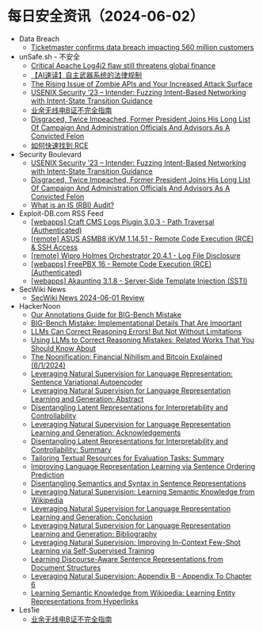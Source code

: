 # 每日安全资讯（2024-06-02）

- Data Breach
  - [Ticketmaster confirms data breach impacting 560 million customers](https://securityaffairs.com/163999/data-breach/ticketmaster-confirms-data-breach.html)
- unSafe.sh - 不安全
  - [Critical Apache Log4j2 flaw still threatens global finance](https://buaq.net/go-242660.html)
  - [【AI速读】自主武器系统的法律规制](https://buaq.net/go-242675.html)
  - [The Rising Issue of Zombie APIs and Your Increased Attack Surface](https://buaq.net/go-242663.html)
  - [USENIX Security ’23 – Intender: Fuzzing Intent-Based Networking with Intent-State Transition Guidance](https://buaq.net/go-242556.html)
  - [业余无线电B证不完全指南](https://buaq.net/go-242425.html)
  - [Disgraced, Twice Impeached, Former President Joins His Long List Of Campaign And Administration Officials And Advisors As A Convicted Felon](https://buaq.net/go-242694.html)
  - [如何快速找到 RCE](https://buaq.net/go-242676.html)
- Security Boulevard
  - [USENIX Security ’23 – Intender: Fuzzing Intent-Based Networking with Intent-State Transition Guidance](https://securityboulevard.com/2024/06/usenix-security-23-intender-fuzzing-intent-based-networking-with-intent-state-transition-guidance/)
  - [Disgraced, Twice Impeached, Former President Joins His Long List Of Campaign And Administration Officials And Advisors As A Convicted Felon](https://securityboulevard.com/2024/06/disgraced-twice-impeached-former-president-joins-his-long-list-of-campaign-and-administration-officials-and-advisors-as-a-convicted-felon/)
  - [What is an IS (RBI) Audit?](https://securityboulevard.com/2024/06/what-is-an-is-rbi-audit/)
- Exploit-DB.com RSS Feed
  - [[webapps] Craft CMS Logs Plugin 3.0.3 - Path Traversal (Authenticated)](https://www.exploit-db.com/exploits/52034)
  - [[remote] ASUS ASMB8 iKVM 1.14.51 - Remote Code Execution (RCE) & SSH Access](https://www.exploit-db.com/exploits/52033)
  - [[remote] Wipro Holmes Orchestrator 20.4.1 - Log File Disclosure](https://www.exploit-db.com/exploits/52032)
  - [[webapps] FreePBX 16 -  Remote Code Execution (RCE) (Authenticated)](https://www.exploit-db.com/exploits/52031)
  - [[webapps] Akaunting 3.1.8 - Server-Side Template Injection (SSTI)](https://www.exploit-db.com/exploits/52030)
- SecWiki News
  - [SecWiki News 2024-06-01 Review](http://www.sec-wiki.com/?2024-06-01)
- HackerNoon
  - [Our Annotations Guide for BIG-Bench Mistake](https://hackernoon.com/our-annotations-guide-for-big-bench-mistake?source=rss)
  - [BIG-Bench Mistake: Implementational Details That Are Important](https://hackernoon.com/big-bench-mistake-implementational-details-that-are-important?source=rss)
  - [LLMs Can Correct Reasoning Errors! But Not Without Limitations](https://hackernoon.com/llms-can-correct-reasoning-errors-but-not-without-limitations?source=rss)
  - [Using LLMs to Correct Reasoning Mistakes: Related Works That You Should Know About](https://hackernoon.com/using-llms-to-correct-reasoning-mistakes-related-works-that-you-should-know-about?source=rss)
  - [The Noonification: Financial Nihilism and Bitcoin Explained (6/1/2024)](https://hackernoon.com/6-1-2024-noonification?source=rss)
  - [Leveraging Natural Supervision for Language Representation: Sentence Variational Autoencoder](https://hackernoon.com/leveraging-natural-supervision-for-language-representation-sentence-variational-autoencoder?source=rss)
  - [Leveraging Natural Supervision for Language Representation Learning and Generation: Abstract](https://hackernoon.com/leveraging-natural-supervision-for-language-representation-learning-and-generation-abstract?source=rss)
  - [Disentangling Latent Representations for Interpretability and Controllability](https://hackernoon.com/disentangling-latent-representations-for-interpretability-and-controllability?source=rss)
  - [Leveraging Natural Supervision for Language Representation Learning and Generation: Acknowledgements](https://hackernoon.com/leveraging-natural-supervision-for-language-representation-learning-and-generation-acknowledgements?source=rss)
  - [Disentangling Latent Representations for Interpretability and Controllability: Summary](https://hackernoon.com/disentangling-latent-representations-for-interpretability-and-controllability-summary?source=rss)
  - [Tailoring Textual Resources for Evaluation Tasks: Summary](https://hackernoon.com/tailoring-textual-resources-for-evaluation-tasks-summary?source=rss)
  - [Improving Language Representation Learning via Sentence Ordering Prediction](https://hackernoon.com/improving-language-representation-learning-via-sentence-ordering-prediction?source=rss)
  - [Disentangling Semantics and Syntax in Sentence Representations](https://hackernoon.com/disentangling-semantics-and-syntax-in-sentence-representations?source=rss)
  - [Leveraging Natural Supervision: Learning Semantic Knowledge from Wikipedia](https://hackernoon.com/leveraging-natural-supervision-learning-semantic-knowledge-from-wikipedia?source=rss)
  - [Leveraging Natural Supervision for Language Representation Learning and Generation: Conclusion](https://hackernoon.com/leveraging-natural-supervision-for-language-representation-learning-and-generation-conclusion?source=rss)
  - [Leveraging Natural Supervision for Language Representation Learning and Generation: Bibliography](https://hackernoon.com/leveraging-natural-supervision-for-language-representation-learning-and-generation-bibliography?source=rss)
  - [Leveraging Natural Supervision: Improving In-Context Few-Shot Learning via Self-Supervised Training](https://hackernoon.com/leveraging-natural-supervision-improving-in-context-few-shot-learning-via-self-supervised-training?source=rss)
  - [Learning Discourse-Aware Sentence Representations from Document Structures](https://hackernoon.com/learning-discourse-aware-sentence-representations-from-document-structures?source=rss)
  - [Leveraging Natural Supervision: Appendix B - Appendix To Chapter 6](https://hackernoon.com/leveraging-natural-supervision-appendix-b-appendix-to-chapter-6?source=rss)
  - [Learning Semantic Knowledge from Wikipedia: Learning Entity Representations from Hyperlinks](https://hackernoon.com/learning-semantic-knowledge-from-wikipedia-learning-entity-representations-from-hyperlinks?source=rss)
- Les1ie
  - [业余无线电B证不完全指南](https://iansmith123.github.io/2024/06/01/amateur-radio-b-exam/)
